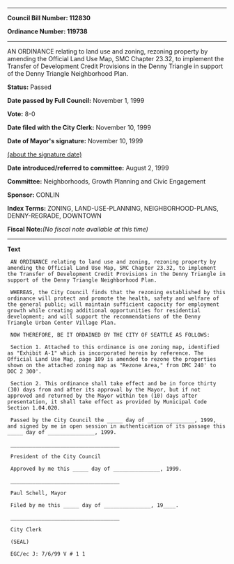 

********

**Council Bill Number: 112830**
   
**Ordinance Number: 119738**
********

 AN ORDINANCE relating to land use and zoning, rezoning property by amending the Official Land Use Map, SMC Chapter 23.32, to implement the Transfer of Development Credit Provisions in the Denny Triangle in support of the Denny Triangle Neighborhood Plan.

**Status:** Passed
   
**Date passed by Full Council:** November 1, 1999
   
**Vote:** 8-0
   
**Date filed with the City Clerk:** November 10, 1999
   
**Date of Mayor's signature:** November 10, 1999
   
[(about the signature date)](/~public/approvaldate.htm)
   
   
   
**Date introduced/referred to committee:** August 2, 1999
   
**Committee:** Neighborhoods, Growth Planning and Civic Engagement
   
**Sponsor:** CONLIN
   
   
**Index Terms:** ZONING, LAND-USE-PLANNING, NEIGHBORHOOD-PLANS, DENNY-REGRADE, DOWNTOWN

**Fiscal Note:**_(No fiscal note available at this time)_

********

**Text**
   
```
 AN ORDINANCE relating to land use and zoning, rezoning property by amending the Official Land Use Map, SMC Chapter 23.32, to implement the Transfer of Development Credit Provisions in the Denny Triangle in support of the Denny Triangle Neighborhood Plan.

 WHEREAS, the City Council finds that the rezoning established by this ordinance will protect and promote the health, safety and welfare of the general public; will maintain sufficient capacity for employment growth while creating additional opportunities for residential development; and will support the recommendations of the Denny Triangle Urban Center Village Plan.

 NOW THEREFORE, BE IT ORDAINED BY THE CITY OF SEATTLE AS FOLLOWS:

 Section 1. Attached to this ordinance is one zoning map, identified as "Exhibit A-1" which is incorporated herein by reference. The Official Land Use Map, page 109 is amended to rezone the properties shown on the attached zoning map as "Rezone Area," from DMC 240' to DOC 2 300'.

 Section 2. This ordinance shall take effect and be in force thirty (30) days from and after its approval by the Mayor, but if not approved and returned by the Mayor within ten (10) days after presentation, it shall take effect as provided by Municipal Code Section 1.04.020.

 Passed by the City Council the _____ day of _______________, 1999, and signed by me in open session in authentication of its passage this _____ day of _______________, 1999.

 ___________________________________

 President of the City Council

 Approved by me this _____ day of _______________, 1999.

 ___________________________________

 Paul Schell, Mayor

 Filed by me this _____ day of _______________, 19____.

 ___________________________________

 City Clerk

 (SEAL)

 EGC/ec J: 7/6/99 V # 1 1

```
